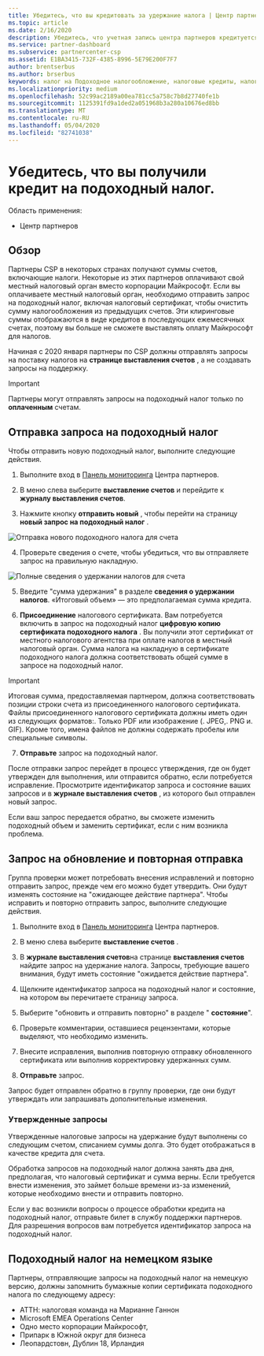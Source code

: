 ```yaml
---
title: Убедитесь, что вы кредитовать за удержание налога | Центр партнеров
ms.topic: article
ms.date: 2/16/2020
description: Убедитесь, что учетная запись центра партнеров кредитуется для подоходного налога, создав запрос на подоходный налог в центре партнеров.
ms.service: partner-dashboard
ms.subservice: partnercenter-csp
ms.assetid: E1BA3415-732F-4385-8996-5E79E200F7F7
author: brentserbus
ms.author: brserbus
keywords: налог на Подоходное налогообложение, налоговые кредиты, налоговый кредит для Германии, налоговые сертификаты
ms.localizationpriority: medium
ms.openlocfilehash: 52c99ac2189a00ea781cc5a758c7b8d27740fe1b
ms.sourcegitcommit: 1125391fd9a1ded2a051968b3a280a10676ed8bb
ms.translationtype: MT
ms.contentlocale: ru-RU
ms.lasthandoff: 05/04/2020
ms.locfileid: "82741038"
---
```

# <a name="make-sure-you-are-credited-for-withholding-tax"></a>Убедитесь, что вы получили кредит на подоходный налог.

Область применения:

- Центр партнеров

## <a name="overview"></a>Обзор

Партнеры CSP в некоторых странах получают суммы счетов, включающие налоги. Некоторые из этих партнеров оплачивают свой местный налоговый орган вместо корпорации Майкрософт. Если вы оплачиваете местный налоговый орган, необходимо отправить запрос на подоходный налог, включая налоговый сертификат, чтобы очистить сумму налогообложения из предыдущих счетов. Эти клиринговые суммы отображаются в виде кредитов в последующих ежемесячных счетах, поэтому вы больше не сможете выставлять оплату Майкрософт для налогов.

Начиная с 2020 января партнеры по CSP должны отправлять запросы на поставку налогов на **странице выставления счетов** , а не создавать запросы на поддержку. 

> [!IMPORTANT]
> Партнеры могут отправлять запросы на подоходный налог только по **оплаченным** счетам.

## <a name="submit-a-tax-withholding-request"></a>Отправка запроса на подоходный налог

Чтобы отправить новую подоходный налог, выполните следующие действия.

1. Выполните вход в [Панель мониторинга](https://partner.microsoft.com/dashboard/home) Центра партнеров.

2. В меню слева выберите **выставление счетов** и перейдите к **журналу выставления счетов**.

3. Нажмите кнопку **отправить новый** , чтобы перейти на страницу **новый запрос на подоходный налог** .

![Отправка нового подоходного налога для счета](images/wht1.png)

4. Проверьте сведения о счете, чтобы убедиться, что вы отправляете запрос на правильную накладную.

![Полные сведения о удержании налогов для счета](images/wht2.png)

5. Введите "сумма удержания" в разделе **сведения о удержании налогов**. «Итоговый объем» — это предполагаемая сумма кредита.

6. **Присоединение** налогового сертификата. Вам потребуется включить в запрос на подоходный налог **цифровую копию** **сертификата подоходного налога** . Вы получили этот сертификат от местного налогового агентства при оплате налогов в местный налоговый орган. Сумма налога на накладную в сертификате подоходного налога должна соответствовать общей сумме в запросе на подоходный налог. 

> [!IMPORTANT]
> Итоговая сумма, предоставляемая партнером, должна соответствовать позиции строки счета из присоединенного налогового сертификата. Файлы присоединенного налогового сертификата должны иметь один из следующих форматов:. Только PDF или изображение (. JPEG,. PNG и. GIF). Кроме того, имена файлов не должны содержать пробелы или специальные символы.

7. **Отправьте** запрос на подоходный налог.

После отправки запрос перейдет в процесс утверждения, где он будет утвержден для выполнения, или отправится обратно, если потребуется исправление. Просмотрите идентификатор запроса и состояние ваших запросов и в **журнале выставления счетов** , из которого был отправлен новый запрос. 

Если ваш запрос передается обратно, вы сможете изменить подоходный объем и заменить сертификат, если с ним возникла проблема. 

## <a name="update-request-and-resubmit"></a>Запрос на обновление и повторная отправка

Группа проверки может потребовать внесения исправлений и повторно отправить запрос, прежде чем его можно будет утвердить. Они будут изменять состояние на "ожидающее действие партнера". Чтобы исправить и повторно отправить запрос, выполните следующие действия.
 
1. Выполните вход в [Панель мониторинга](https://partner.microsoft.com/dashboard/home) Центра партнеров.

2. В меню слева выберите **выставление счетов** .

3. В **журнале выставления счетов**на странице **выставления счетов** найдите запрос на удержание налога. Запросы, требующие вашего внимания, будут иметь состояние "ожидается действие партнера".

4. Щелкните идентификатор запроса на подоходный налог и состояние, на котором вы перечитаете страницу запроса.

5. Выберите "обновить и отправить повторно" в разделе " **состояние**".

6. Проверьте комментарии, оставшиеся рецензентами, которые выделяют, что необходимо изменить.

7. Внесите исправления, выполнив повторную отправку обновленного сертификата или выполнив корректировку удержанных сумм.

8. **Отправьте** запрос. 

Запрос будет отправлен обратно в группу проверки, где они будут утверждать или запрашивать дополнительные изменения.
 
### <a name="approved-requests"></a>Утвержденные запросы

Утвержденные налоговые запросы на удержание будут выполнены со следующим счетом, списанием суммы долга. Это будет отображаться в качестве кредита для счета. 

Обработка запросов на подоходный налог должна занять два дня, предполагая, что налоговый сертификат и сумма верны. Если требуется внести изменения, это займет больше времени из-за изменений, которые необходимо внести и отправить повторно.
 
Если у вас возникли вопросы о процессе обработки кредита на подоходный налог, отправьте билет в службу поддержки партнеров. Для разрешения вопросов вам потребуется идентификатор запроса на подоходный налог.

## <a name="german-tax-withholding"></a>Подоходный налог на немецком языке

Партнеры, отправляющие запросы на подоходный налог на немецкую версию, должны запомнить бумажные копии сертификата подоходного налога по следующему адресу: 

- АТТН: налоговая команда на Марианне Ганнон
- Microsoft EMEA Operations Center
- Одно место корпорации Майкрософт,
- Припарк в Южной округ для бизнеса
- Леопардстовн, Дублин 18, Ирландия


